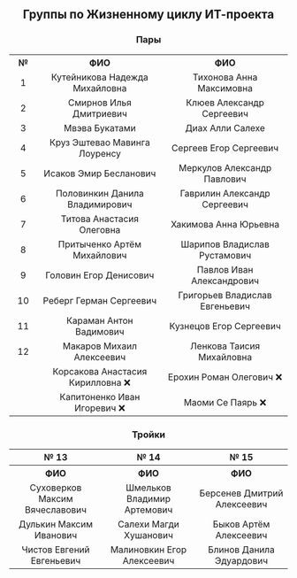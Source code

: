 <h2 align="center">Группы по Жизненному циклу ИТ-проекта</h2>

<h3 align="center">Пары</h3>

<table align="center" width="100%" style="border-collapse: collapse;">
  <tr>
    <th width="10%" align="center">№</th>
    <th width="45%" align="center">ФИО</th>
    <th width="45%" align="center">ФИО</th>
  </tr>
  <tr>
    <td width="10%" align="center">1</td>
    <td width="45%" align="center">Кутейникова Надежда Михайловна</td>
    <td width="45%" align="center">Тихонова Анна Максимовна</td>
  </tr>
  <tr>
    <td width="10%" align="center">2</td>
    <td width="45%" align="center">Смирнов Илья Дмитриевич</td>
    <td width="45%" align="center">Клюев Александр Сергеевич</td>
  </tr>
  <tr>
    <td width="10%" align="center">3</td>
    <td width="45%" align="center">Мвэва Букатами</td>
    <td width="45%" align="center">Диах Алли Салехе</td>
  </tr>
  <tr>
    <td width="10%" align="center">4</td>
    <td width="45%" align="center">Круз Эштевао Мавинга Лоуренсу</td>
    <td width="45%" align="center">Сергеев Егор Сергеевич</td>
  </tr>
  <tr>
    <td width="10%" align="center">5</td>
    <td width="45%" align="center">Исаков Эмир Бесланович</td>
    <td width="45%" align="center">Меркулов Александр Павлович</td>
  </tr>
  <tr>
    <td width="10%" align="center">6</td>
    <td width="45%" align="center">Половинкин Данила Владимирович</td>
    <td width="45%" align="center">Гаврилин Александр Сергеевич</td>
  </tr>
  <tr>
    <td width="10%" align="center">7</td>
    <td width="45%" align="center">Титова Анастасия Олеговна</td>
    <td width="45%" align="center">Хакимова Анна Юрьевна</td>
  </tr>
  <tr>
    <td width="10%" align="center">8</td>
    <td width="45%" align="center">Притыченко Артём Михайлович</td>
    <td width="45%" align="center">Шарипов Владислав Рустамович</td>
  </tr>
  <tr>
    <td width="10%" align="center">9</td>
    <td width="45%" align="center">Головин Егор Денисович</td>
    <td width="45%" align="center">Павлов Иван Александрович</td>
  </tr>
  <tr>
    <td width="10%" align="center">10</td>
    <td width="45%" align="center">Реберг Герман Сергеевич</td>
    <td width="45%" align="center">Григорьев Владислав Евгеньевич</td>
  </tr>
  <tr>
    <td width="10%" align="center">11</td>
    <td width="45%" align="center">Караман Антон Вадимович</td>
    <td width="45%" align="center">Кузнецов Егор Сергеевич</td>
  </tr>
  <tr>
    <td width="10%" align="center">12</td>
    <td width="45%" align="center">Макаров Михаил Алексеевич</td>
    <td width="45%" align="center">Ленкова Таисия Михайловна</td>
  </tr>
  <tr>
    <td width="10%" align="center">&nbsp;</td>
    <td width="45%" align="center">Корсакова Анастасия Кирилловна ❌</td>
    <td width="45%" align="center">Ерохин Роман Олегович ❌</td>
  </tr>
  <tr>
    <td width="10%" align="center">&nbsp;</td>
    <td width="45%" align="center">Капитоненко Иван Игоревич ❌</td>
    <td width="45%" align="center">Маоми Се Паярь ❌</td>
  </tr>
</table>

<h3 align="center">Тройки</h3>

<table align="center" width="100%" style="border-collapse: collapse;">
  <tr>
    <th width="33%" align="center">№ 13</th>
    <th width="33%" align="center">№ 14</th>
    <th width="33%" align="center">№ 15</th>
  </tr>
  <tr>
    <th width="33%" align="center">ФИО</th>
    <th width="33%" align="center">ФИО</th>
    <th width="33%" align="center">ФИО</th>
  </tr>
  <tr>
    <td width="33%" align="center">Суховерков Максим Вячеславович</td>
    <td width="33%" align="center">Шмельков Владимир Артемович</td>
    <td width="33%" align="center">Берсенев Дмитрий Алексеевич</td>
  </tr>
  <tr>
    <td width="33%" align="center">Дулькин Максим Иванович</td>
    <td width="33%" align="center">Салехи Магди Хушанович</td>
    <td width="33%" align="center">Быков Артём Алексеевич</td>
  </tr>
  <tr>
    <td width="33%" align="center">Чистов Евгений Евгеньевич</td>
    <td width="33%" align="center">Малиновкин Егор Алексеевич</td>
    <td width="33%" align="center">Блинов Данила Эдуардович</td>
  </tr>
</table>
